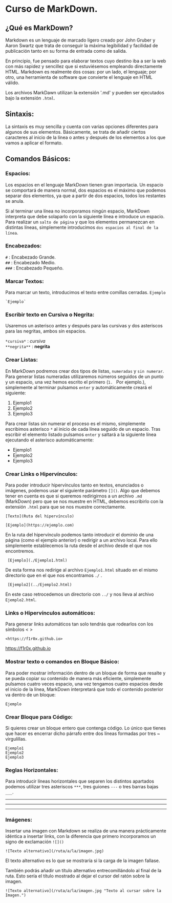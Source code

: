 # Curso de MarkDown.

## ¿Qué es MarkDown?

Markdown es un lenguaje de marcado ligero creado por John Gruber y Aaron Swartz que trata de conseguir la máxima legibilidad y facilidad de publicación
tanto en su forma de entrada como de salida.

En principio, fue pensado para elaborar textos cuyo destino iba a ser la web con más rapidez y sencillez que si estuviésemos empleando directamente HTML. 
Markdown es realmente dos cosas: por un lado, el lenguaje; por otro, una herramienta de software que convierte el lenguaje en HTML válido.

Los archivos MarkDawn utilizan la extensión '.md' y pueden ser ejecutados bajo la extensión `.html`.

## Sintaxis:

La sintaxis es muy sencilla y cuenta con varias opciones diferentes para algunos de sus elementos. Básicamente, se trata de añadir ciertos caracteres al
inicio de la línea o antes y después de los elementos a los que vamos a aplicar el formato.

## Comandos Básicos:

### Espacios:
Los espacios en el lenguaje MarkDown tienen gran importacia. Un espacio se comportará de manera normal, dos espacios es el máximo que podemos separar dos
elementos, ya que a partir de dos espacios, todos los restantes se anula.

Si al terminar una línea no incorporamos ningún espacio, MarkDown interpreta que debe solaparlo con la siguiente línea e introduce un espacio. Para realizar
un `salto de página` y que los elementos permanezcan en distintas líneas, simplemente introducimos `dos espacios al final de la línea`.

### Encabezados:

`#` : Encabezado Grande.  
`##` : Encabezado Medio.  
`###` : Encabezado Pequeño.

### Marcar Textos:
Para marcar un texto, introducimos el texto entre comillas cerradas. `Ejemplo` 

    `Ejemplo`

### Escribir texto en Cursiva o Negrita:
Usaremos un asterisco antes y después para las cursivas y dos asteriscos para las negritas, ambos sin espacios.

`*cursiva*` : *cursiva*   
`**negrita**` : **negrita**  

### Crear Listas:
En MarkDown podremos crear dos tipos de listas, `numeradas` y `sin numerar`. Para generar listas numeradas utilizaremos números
seguidos de un punto y un espacio, una vez hemos escrito el primero (`1. ` Por ejemplo.), simplemente al terminar pulsamos
`enter` y automáticamente creará el siguiente:

1. Ejemplo1  
2. Ejemplo2 
3. Ejemplo3

Para crear listas sin numerar el proceso es el mismo, simplemente escribimos asterisco `*` al inicio de cada línea seguido
de un espacio. Tras escribir el elemento listado pulsamos `enter` y saltará a la siguiente línea ejecutando el asterisco 
automáticamente:

* Ejemplo1
* Ejemplo2
* Ejemplo3

### Crear Links o Hipervínculos:
Para poder introducir hipervínculos tanto en textos, enunciados o imágenes, podemos usar el siguiente parámetro
`[]()`. Algo que debemos tener en cuenta es que si queremos redirigirnos a un archivo `.md` (MarkDown) pero que se nos
muestre en HTML, debemos escribirlo con la extensión `.html` para que se nos muestre correctamente.

    [Texto](Ruta del hipervínculo)
    
    [Ejemplo](https://ejemplo.com)
 
 En la ruta del hipervínculo podemos tanto introducir el dominio de una página (como el ejemplo anterior) o redirigir
 a un archivo local. Para ello simplemente establecemos la ruta desde el archivo desde el que nos encontremos.
 
     [Ejemplo](./Ejemplo1.html)
     
 De esta forma nos redirige al archivo `Ejemplo1.html` situado en el mismo directorio que en el que nos encontramos `./` .
 
     [Ejemplo2](../Ejemplo2.html)
     
 En este caso retrocedemos un directorio con `../` y nos lleva al archivo `Ejemplo2.html`.
 
### Links o Hipervínculos automáticos:
Para generar links automáticos tan solo tendrás que rodearlos con los símbolos < >

    <https://f1r0x.github.io>
    
<https://f1r0x.github.io>
      
### Mostrar texto o comandos en Bloque Básico:
Para poder mostrar información dentro de un bloque de forma que resalte y se pueda copiar su contenido de manera más eficiente,
simplemente pulsamos cuatro veces espacio, una vez tengamos cuatro espacios desde el inicio de la línea, MarkDown interpretará
que todo el contenido posterior va dentro de un bloque:

    Ejemplo
    
### Crear Bloque para Código:
Si quieres crear un bloque entero que contenga código. Lo único que tienes que hacer es encerrar dicho párrafo entre dos líneas
formadas por tres ~ virgulillas.

~~~
Ejemplo1
Ejemplo2
Ejemplo3
~~~

### Reglas Horizontales:

Para introducir líneas horizontales que separen los distintos apartados podemos utilizar tres asteriscos `***`, tres guiones `---` o tres
barras bajas `___`.

***  
---  
___

### Imágenes:
Insertar una imagen con Markdown se realiza de una manera prácticamente idéntica a insertar links, con la diferencia que primero incorporamos un
signo de exclamación `![]()`

    ![Texto alternativo](/ruta/a/la/imagen.jpg)

El texto alternativo es lo que se mostraría si la carga de la imagen fallase. 

También podrás añadir un título alternativo entrecomillándolo al final de la ruta. Esto sería el título mostrado al dejar el cursor del ratón sobre la imagen.

    ![Texto alternativo](/ruta/a/la/imagen.jpg "Texto al cursar sobre la Imagen.")
    
    


    




